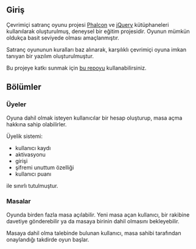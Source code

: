 ## Giriş

Çevrimiçi satranç oyunu projesi [Phalcon](https://phalconphp.com) ve [jQuery](https://jquery.com) kütüphaneleri kullanılarak oluşturulmuş, deneysel bir eğitim projesidir. Oyunun mümkün oldukça basit seviyede olması amaçlanmıştır.

Satranç oyununun kuralları baz alınarak, karşılıklı çevrimiçi oyuna imkan tanıyan bir yazılım oluşturulmuştur. 

Bu projeye katkı sunmak için [bu repoyu](https://github.com/bariscelik/php-chess) kullanabilirsiniz.

## Bölümler

### Üyeler

Oyuna dahil olmak isteyen kullanıcılar bir hesap oluşturup, masa açma hakkına sahip olabilirler. 

Üyelik sistemi:
- kullanıcı kaydı
- aktivasyonu
- girişi
- şifremi unuttum özelliği
- kullanıcı puanı

ile sınırlı tutulmuştur.

### Masalar

Oyunda birden fazla masa açılabilir. Yeni masa açan kullanıcı, bir rakibine davetiye gönderebilir ya da masaya birinin dahil olmasını bekleyebilir.

Masaya dahil olma talebinde bulunan kullanıcı, masa sahibi tarafından onaylandığı takdirde oyun başlar.